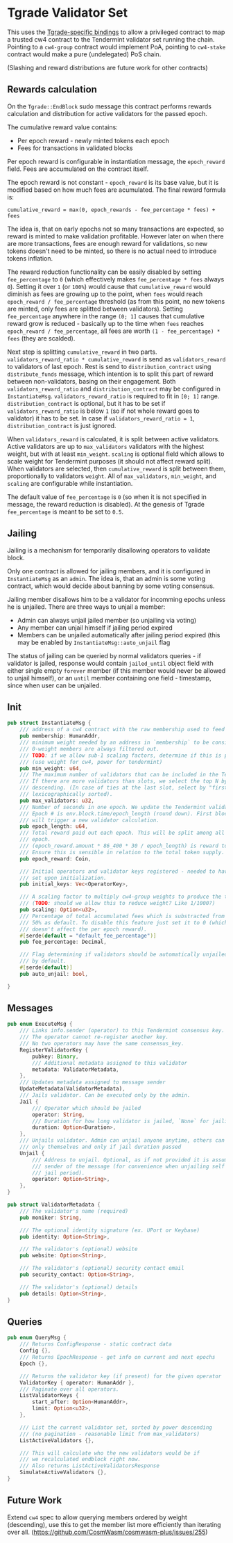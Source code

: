 # Tgrade Validator Set

This uses the [Tgrade-specific bindings](../../packages/bindings) to
allow a privileged contract to map a trusted cw4 contract to the Tendermint validator
set running the chain. Pointing to a `cw4-group` contract would implement PoA,
pointing to `cw4-stake` contract would make a pure (undelegated) PoS chain.

(Slashing and reward distributions are future work for other contracts)

## Rewards calculation

On the `Tgrade::EndBlock` sudo message this contract performs rewards calculation
and distribution for active validators for the passed epoch.

The cumulative reward value contains:
* Per epoch reward - newly minted tokens each epoch
* Fees for transactions in validated blocks

Per epoch reward is configurable in instantiation message, the `epoch_reward`
field. Fees are accumulated on the contract itself.

The epoch reward is not constant - `epoch_reward` is its base value, but it is
modified based on how much fees are acumulated. The final reward formula is:
```
cumulative_reward = max(0, epoch_rewards - fee_percentage * fees) + fees
```

The idea is, that on early epochs not so many transactions are expected, so
reward is minted to make validation profitable. However later on when there are more
transactions, fees are enough reward for validations, so new tokens doesn't need
to be minted, so there is no actual need to introduce tokens inflation.

The reward reduction functionality can be easily disabled by setting `fee_percentage`
to `0` (which effectively makes `fee_percentage * fees` always `0`). Setting
it over `1` (or `100%`) would cause that `cumulative_reward` would diminish as fees
are growing up to the point, when `fees` would reach `epoch_reward / fee_percentage`
threshold (as from this point, no new tokens are minted, only fees are splitted between
validators). Setting `fee_percentage` anywhere in the range `(0; 1]` causes that
cumulative reward grow is reduced - basically up to the time when `fees` reaches
`epoch_reward / fee_percentage`, all fees are worth `(1 - fee_percentage) * fees`
(they are scalded).

Next step is splitting `cumulative_reward` in two parts.
`validators_reward_ratio * cumulative_reward` is send as `validators_reward` to validators
of last epoch. Rest is send to `distribution_contract` using `distribute_funds`
message, which intention is to split this part of reward between non-validators,
basing on their engagement. Both `validators_reward_ratio` and
`distribution_contract` may be configured in `InstantiateMsg`.
`validators_reward_ratio` is required to fit in `[0; 1]` range.
`distribution_contract` is optional, but it has to be set if
`validators_reward_ratio` is below `1` (so if not whole reward goes to
validator) it has to be set. In case if `validators_reward_ratio = 1`,
`distribution_contract` is just ignored.

When `validators_reward` is calculated, it is split between active validators.
Active validators are up to `max_validators` validators with the highest weight,
but with at least `min_weight`. `scaling` is optional field which allows to scale
weight for Tendermint purposes (it should not affect reward split). When validators
are selected, then `cumulative_reward` is split between them, proportionally to
validators `weight`. All of `max_validators`, `min_weight`, and `scaling` are
configurable while instantiation.

The default value of `fee_percentage` is `0` (so when it is not specified in message,
the reward reduction is disabled). At the genesis of Tgrade `fee_percentage` is meant
to be set to `0.5`.

## Jailing

Jailing is a mechanism for temporarily disallowing operators to validate block.

Only one contract is allowed for jailing members, and it is configured in
`InstantiateMsg` as an `admin`. The idea is, that an admin is some voting contract,
which would decide about banning by some voting consensus.

Jailing member disallows him to be a validator for incomming epochs unless he is
unjailed. There are three ways to unjail a member:

* Admin can always unjail jailed member (so unjailing via voting)
* Any member can unjail himself if jailing period expired
* Members can be unjailed automatically after jailing period expired (this may be
  enabled by `InstantiateMsg::auto_unjail` flag

The status of jailing can be queried by normal validators queries - if validator
is jailed, response would contain `jailed_until` object field with either single
empty `forever` member (if this member would never be allowed to unjail himself),
or an `until` member containing one field - timestamp, since when user can be
unjailed.

## Init

```rust
pub struct InstantiateMsg {
    /// address of a cw4 contract with the raw membership used to feed the validator set
    pub membership: HumanAddr,
    /// minimum weight needed by an address in `membership` to be considered for the validator set.
    /// 0-weight members are always filtered out.
    /// TODO: if we allow sub-1 scaling factors, determine if this is pre-/post- scaling
    /// (use weight for cw4, power for tendermint)
    pub min_weight: u64,
    /// The maximum number of validators that can be included in the Tendermint validator set.
    /// If there are more validators than slots, we select the top N by membership weight
    /// descending. (In case of ties at the last slot, select by "first" tendermint pubkey
    /// lexicographically sorted).
    pub max_validators: u32,
    /// Number of seconds in one epoch. We update the Tendermint validator set only once per epoch.
    /// Epoch # is env.block.time/epoch_length (round down). First block with a new epoch number
    /// will trigger a new validator calculation.
    pub epoch_length: u64,
    /// Total reward paid out each epoch. This will be split among all validators during the last
    /// epoch.
    /// (epoch_reward.amount * 86_400 * 30 / epoch_length) is reward tokens to mint each month.
    /// Ensure this is sensible in relation to the total token supply.
    pub epoch_reward: Coin,

    /// Initial operators and validator keys registered - needed to have non-empty validator
    /// set upon initialization.
    pub initial_keys: Vec<OperatorKey>,

    /// A scaling factor to multiply cw4-group weights to produce the tendermint validator power
    /// (TODO: should we allow this to reduce weight? Like 1/1000?)
    pub scaling: Option<u32>,
    /// Percentage of total accumulated fees which is substracted from tokens minted as a rewards.
    /// 50% as default. To disable this feature just set it to 0 (which efectivelly means that fees
    /// doesn't affect the per epoch reward).
    #[serde(default = "default_fee_percentage")]
    pub fee_percentage: Decimal,

    /// Flag determining if validators should be automatically unjailed after jailing period, false
    /// by default.
    #[serde(default)]
    pub auto_unjail: bool,

}
```

## Messages

```rust
pub enum ExecuteMsg {
    /// Links info.sender (operator) to this Tendermint consensus key.
    /// The operator cannot re-register another key.
    /// No two operators may have the same consensus_key.
    RegisterValidatorKey {
        pubkey: Binary,
        /// Additional metadata assigned to this validator
        metadata: ValidatorMetadata,
    },
    /// Updates metadata assigned to message sender
    UpdateMetadata(ValidatorMetadata),
    /// Jails validator. Can be executed only by the admin.
    Jail {
        /// Operator which should be jailed
        operator: String,
        /// Duration for how long validator is jailed, `None` for jailing forever
        duration: Option<Duration>,
    },
    /// Unjails validator. Admin can unjail anyone anytime, others can unjail
    /// only themselves and only if jail duration passed
    Unjail {
        /// Address to unjail. Optional, as if not provided it is assumed to be
        /// sender of the message (for convenience when unjailing self after
        /// jail period).
        operator: Option<String>,
    },
}

pub struct ValidatorMetadata {
    /// The validator's name (required)
    pub moniker: String,

    /// The optional identity signature (ex. UPort or Keybase)
    pub identity: Option<String>,

    /// The validator's (optional) website
    pub website: Option<String>,

    /// The validator's (optional) security contact email
    pub security_contact: Option<String>,

    /// The validator's (optional) details
    pub details: Option<String>,
}
```

## Queries

```rust
pub enum QueryMsg {
    /// Returns ConfigResponse - static contract data
    Config {},
    /// Returns EpochResponse - get info on current and next epochs
    Epoch {},

    /// Returns the validator key (if present) for the given operator
    ValidatorKey { operator: HumanAddr },
    /// Paginate over all operators.
    ListValidatorKeys {
        start_after: Option<HumanAddr>,
        limit: Option<u32>,
    },

    /// List the current validator set, sorted by power descending
    /// (no pagination - reasonable limit from max_validators)
    ListActiveValidators {},

    /// This will calculate who the new validators would be if
    /// we recalculated endblock right now.
    /// Also returns ListActiveValidatorsResponse
    SimulateActiveValidators {},
}
```

## Future Work

Extend `cw4` spec to allow querying members ordered by weight (descending), use this to get the
member list more efficiently than iterating over all. (https://github.com/CosmWasm/cosmwasm-plus/issues/255)
